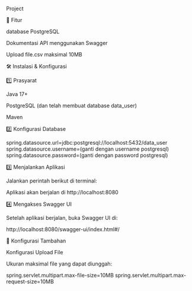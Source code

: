 Project

🚀 Fitur

database PostgreSQL 

Dokumentasi API menggunakan Swagger

Upload file.csv maksimal 10MB


🛠️ Instalasi & Konfigurasi

1️⃣ Prasyarat

Java 17+

PostgreSQL (dan telah membuat database data_user)

Maven

2️⃣ Konfigurasi Database

spring.datasource.url=jdbc:postgresql://localhost:5432/data_user
spring.datasource.username=(ganti dengan username postgresql)
spring.datasource.password=(ganti dengan password postgresql)

3️⃣ Menjalankan Aplikasi

Jalankan perintah berikut di terminal:

Aplikasi akan berjalan di http://localhost:8080

4️⃣ Mengakses Swagger UI

Setelah aplikasi berjalan, buka Swagger UI di:

http://localhost:8080/swagger-ui/index.html#/

🔧 Konfigurasi Tambahan


Konfigurasi Upload File

Ukuran maksimal file yang dapat diunggah:

spring.servlet.multipart.max-file-size=10MB
spring.servlet.multipart.max-request-size=10MB


